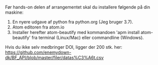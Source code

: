 Før hands-on delen af arrangementet skal du installere følgende på din maskine:
1) En nyere udgave af python fra python.org (Jeg bruger 3.7).
2) Atom editoren fra atom.io
3) Installer herefter atom-beautify med kommandoen 'apm install atom-beautify' fra terminal (Linux/Mac) eller commandline (Windows).

Hvis du ikke selv medbringer DOI, ligger der 200 stk. her: https://github.com/enemydown-dk/BF_API/blob/master/filer/datas%C3%A6t.csv
